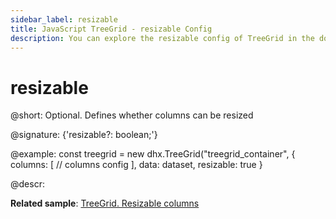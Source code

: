 ```yaml
---
sidebar_label: resizable
title: JavaScript TreeGrid - resizable Config 
description: You can explore the resizable config of TreeGrid in the documentation of the DHTMLX JavaScript UI library. Browse developer guides and API reference, try out code examples and live demos, and download a free 30-day evaluation version of DHTMLX Suite.
---
```


# resizable

@short: Optional. Defines whether columns can be resized

@signature: {'resizable?: boolean;'}

@example:
const treegrid = new dhx.TreeGrid("treegrid_container", {
    columns: [
        // columns config
    ],
    data: dataset,
    resizable: true
}

@descr:

**Related sample**: [TreeGrid. Resizable columns](https://snippet.dhtmlx.com/vq3i9maq)

[comment]: # (@related: treegrid/configuration.md#resizable-columns treegrid/initialization.md#initialize-treegrid)

